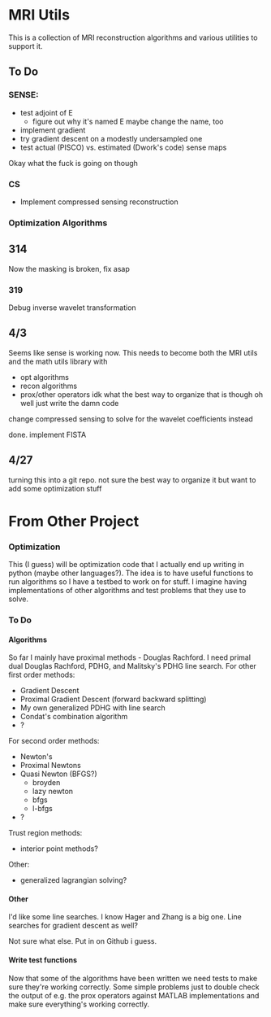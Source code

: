 # MRI Utils
This is a collection of MRI reconstruction algorithms and various utilities to support it.


## To Do
### SENSE:
 - test adjoint of E
   - figure out why it's named E maybe change the name, too
 - implement gradient
 - try gradient descent on a modestly undersampled one
 - test actual (PISCO) vs. estimated (Dwork's code) sense maps

Okay what the fuck is going on though

### CS
 - Implement compressed sensing reconstruction

### Optimization Algorithms


## 314
Now the masking is broken, fix asap

### 319
Debug inverse wavelet transformation

## 4/3
Seems like sense is working now. This needs to become both the MRI utils and the math utils library with
 - opt algorithms
 - recon algorithms
 - prox/other operators
idk what the best way to organize that is though
oh well just write the damn code

change compressed sensing to solve for the wavelet coefficients instead

done. implement FISTA

## 4/27
turning this into a git repo. not sure the best way to organize it but want to add some optimization stuff

# From Other Project
### Optimization
This (I guess) will be optimization code that I actually end up writing in python (maybe other languages?). The idea is to have useful functions to run algorithms so I have a testbed to work on for stuff. I imagine having implementations of other algorithms and test problems that they use to solve.

### To Do
#### Algorithms
So far I mainly have proximal methods - Douglas Rachford. I need primal dual Douglas Rachford, PDHG, and Malitsky's PDHG line search. For other first order methods:
 - Gradient Descent
 - Proximal Gradient Descent (forward backward splitting)
 - My own generalized PDHG with line search
 - Condat's combination algorithm
 - ?

For second order methods:
 - Newton's
 - Proximal Newtons
 - Quasi Newton (BFGS?)
   - broyden
   - lazy newton
   - bfgs
   - l-bfgs
 - ?

Trust region methods:
 - interior point methods?

Other:
 - generalized lagrangian solving?

#### Other
I'd like some line searches. I know Hager and Zhang is a big one. Line searches for gradient descent as well?

Not sure what else. Put in on Github i guess.

#### Write test functions
Now that some of the algorithms have been written we need tests to make sure they're working correctly. Some simple problems just to double check the output of e.g. the prox operators against MATLAB implementations and make sure everything's working correctly.


